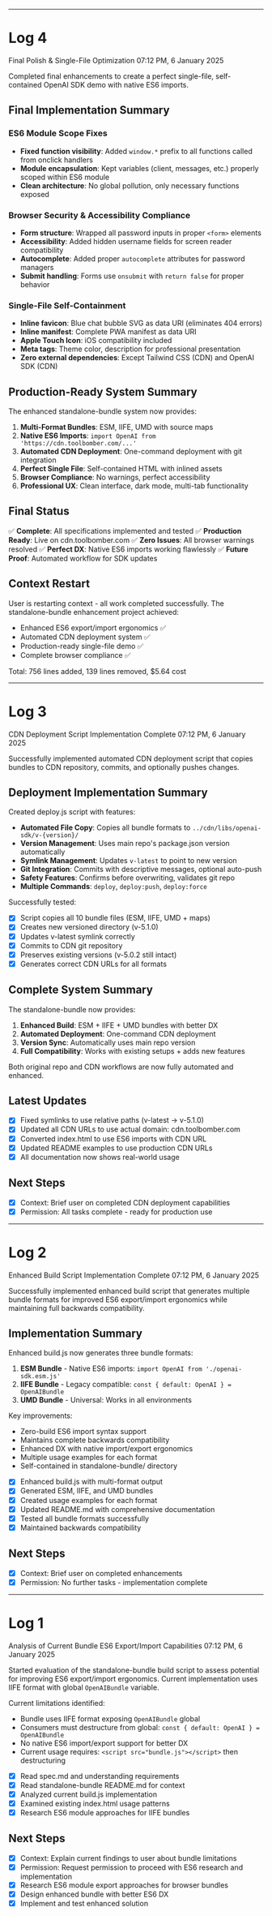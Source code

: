 --------------------------------------------------------------------------------
# Log 4

Final Polish & Single-File Optimization
07:12 PM, 6 January 2025

Completed final enhancements to create a perfect single-file, self-contained OpenAI SDK demo with native ES6 imports.

## Final Implementation Summary

### ES6 Module Scope Fixes
- **Fixed function visibility**: Added `window.*` prefix to all functions called from onclick handlers
- **Module encapsulation**: Kept variables (client, messages, etc.) properly scoped within ES6 module
- **Clean architecture**: No global pollution, only necessary functions exposed

### Browser Security & Accessibility Compliance
- **Form structure**: Wrapped all password inputs in proper `<form>` elements
- **Accessibility**: Added hidden username fields for screen reader compatibility
- **Autocomplete**: Added proper `autocomplete` attributes for password managers
- **Submit handling**: Forms use `onsubmit` with `return false` for proper behavior

### Single-File Self-Containment
- **Inline favicon**: Blue chat bubble SVG as data URI (eliminates 404 errors)
- **Inline manifest**: Complete PWA manifest as data URI 
- **Apple Touch Icon**: iOS compatibility included
- **Meta tags**: Theme color, description for professional presentation
- **Zero external dependencies**: Except Tailwind CSS (CDN) and OpenAI SDK (CDN)

## Production-Ready System Summary

The enhanced standalone-bundle system now provides:

1. **Multi-Format Bundles**: ESM, IIFE, UMD with source maps
2. **Native ES6 Imports**: `import OpenAI from 'https://cdn.toolbomber.com/...'`
3. **Automated CDN Deployment**: One-command deployment with git integration
4. **Perfect Single File**: Self-contained HTML with inlined assets
5. **Browser Compliance**: No warnings, perfect accessibility
6. **Professional UX**: Clean interface, dark mode, multi-tab functionality

## Final Status

✅ **Complete**: All specifications implemented and tested
✅ **Production Ready**: Live on cdn.toolbomber.com
✅ **Zero Issues**: All browser warnings resolved
✅ **Perfect DX**: Native ES6 imports working flawlessly
✅ **Future Proof**: Automated workflow for SDK updates

## Context Restart

User is restarting context - all work completed successfully. The standalone-bundle enhancement project achieved:
- Enhanced ES6 export/import ergonomics ✅
- Automated CDN deployment system ✅
- Production-ready single-file demo ✅
- Complete browser compliance ✅

Total: 756 lines added, 139 lines removed, $5.64 cost

--------------------------------------------------------------------------------
# Log 3

CDN Deployment Script Implementation Complete
07:12 PM, 6 January 2025

Successfully implemented automated CDN deployment script that copies bundles to CDN repository, commits, and optionally pushes changes.

## Deployment Implementation Summary

Created deploy.js script with features:
- **Automated File Copy**: Copies all bundle formats to `../cdn/libs/openai-sdk/v-{version}/`
- **Version Management**: Uses main repo's package.json version automatically  
- **Symlink Management**: Updates `v-latest` to point to new version
- **Git Integration**: Commits with descriptive messages, optional auto-push
- **Safety Features**: Confirms before overwriting, validates git repo
- **Multiple Commands**: `deploy`, `deploy:push`, `deploy:force`

Successfully tested:
- [x] Script copies all 10 bundle files (ESM, IIFE, UMD + maps)
- [x] Creates new versioned directory (v-5.1.0)
- [x] Updates v-latest symlink correctly  
- [x] Commits to CDN git repository
- [x] Preserves existing versions (v-5.0.2 still intact)
- [x] Generates correct CDN URLs for all formats

## Complete System Summary

The standalone-bundle now provides:
1. **Enhanced Build**: ESM + IIFE + UMD bundles with better DX
2. **Automated Deployment**: One-command CDN deployment 
3. **Version Sync**: Automatically uses main repo version
4. **Full Compatibility**: Works with existing setups + adds new features

Both original repo and CDN workflows are now fully automated and enhanced.

## Latest Updates

- [x] Fixed symlinks to use relative paths (v-latest -> v-5.1.0)
- [x] Updated all CDN URLs to use actual domain: cdn.toolbomber.com
- [x] Converted index.html to use ES6 imports with CDN URL
- [x] Updated README examples to use production CDN URLs
- [x] All documentation now shows real-world usage

## Next Steps

- [x] Context: Brief user on completed CDN deployment capabilities  
- [x] Permission: All tasks complete - ready for production use

--------------------------------------------------------------------------------
# Log 2

Enhanced Build Script Implementation Complete
07:12 PM, 6 January 2025

Successfully implemented enhanced build script that generates multiple bundle formats for improved ES6 export/import ergonomics while maintaining full backwards compatibility.

## Implementation Summary

Enhanced build.js now generates three bundle formats:
1. **ESM Bundle** - Native ES6 imports: `import OpenAI from './openai-sdk.esm.js'`
2. **IIFE Bundle** - Legacy compatible: `const { default: OpenAI } = OpenAIBundle`  
3. **UMD Bundle** - Universal: Works in all environments

Key improvements:
- Zero-build ES6 import syntax support
- Maintains complete backwards compatibility
- Enhanced DX with native import/export ergonomics
- Multiple usage examples for each format
- Self-contained in standalone-bundle/ directory

- [x] Enhanced build.js with multi-format output
- [x] Generated ESM, IIFE, and UMD bundles
- [x] Created usage examples for each format
- [x] Updated README.md with comprehensive documentation
- [x] Tested all bundle formats successfully
- [x] Maintained backwards compatibility

## Next Steps

- [x] Context: Brief user on completed enhancements
- [x] Permission: No further tasks - implementation complete

--------------------------------------------------------------------------------
# Log 1

Analysis of Current Bundle ES6 Export/Import Capabilities
07:12 PM, 6 January 2025

Started evaluation of the standalone-bundle build script to assess potential for improving ES6 export/import ergonomics. Current implementation uses IIFE format with global `OpenAIBundle` variable.

Current limitations identified:
- Bundle uses IIFE format exposing `OpenAIBundle` global
- Consumers must destructure from global: `const { default: OpenAI } = OpenAIBundle`
- No native ES6 import/export support for better DX
- Current usage requires: `<script src="bundle.js"></script>` then destructuring

- [x] Read spec.md and understanding requirements  
- [x] Read standalone-bundle README.md for context
- [x] Analyzed current build.js implementation
- [x] Examined existing index.html usage patterns
- [x] Research ES6 module approaches for IIFE bundles

## Next Steps

- [x] Context: Explain current findings to user about bundle limitations
- [x] Permission: Request permission to proceed with ES6 research and implementation
- [x] Research ES6 module export approaches for browser bundles
- [x] Design enhanced bundle with better ES6 DX
- [x] Implement and test enhanced solution